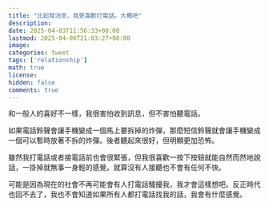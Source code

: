 ```yaml
---
title: "比起發消息，我更喜歡打電話。大概吧"
description: 
date: 2025-04-03T11:56:33+08:00
lastmod: 2025-04-06T21:03:27+08:00
image: 
categories: tweet
tags: ['relationship']
math: true
license: 
hidden: false
comments: true
---
```


和一般人的喜好不一樣，我很害怕收到訊息，但不害怕聽電話。

如果電話鈴聲會讓手機變成一個馬上要拆掉的炸彈，那麼短信鈴聲就會讓手機變成一個可以暫時放著不拆的炸彈。後者聽起來很好，但明顯更加恐怖。

雖然我打電話或者接電話前也會很緊張，但我很喜歡一按下按鈕就能自然而然地說話，一掛掉就無事一身輕的感覺。就算沒有人接聽也不會有任何不快。

可能是因為現在的社會不再可能會有人打電話騷擾我，我才會這樣想吧。反正時代也回不去了，我也不會知道如果所有人都打電話找我的話，我會有什麼感覺。

